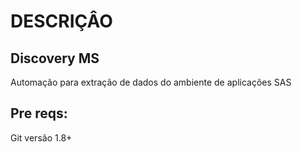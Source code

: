 # DESCRIÇÂO

## Discovery MS

Automação para extração de dados do ambiente de aplicações SAS  

## Pre reqs:
Git versão 1.8+
